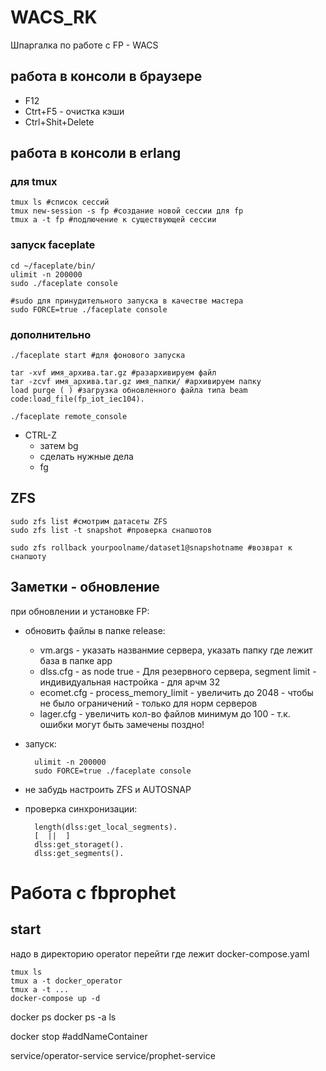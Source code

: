 # WACS_RK
 
Шпаргалка по работе с FP - WACS

## работа в консоли в браузере
* F12
* Ctrt+F5 - очистка кэши
* Ctrl+Shit+Delete

## работа в консоли в erlang
### для tmux
    tmux ls #список сессий 
    tmux new-session -s fp #создание новой сессии для fp
    tmux a -t fp #подлючение к существующей сессии

### запуск faceplate
    cd ~/faceplate/bin/ 
    ulimit -n 200000 
    sudo ./faceplate console 
    
    #sudo для принудительного запуска в качестве мастера
    sudo FORCE=true ./faceplate console 

### дополнительно
    ./faceplate start #для фонового запуска

    tar -xvf имя_архива.tar.gz #разархивируем файл
    tar -zcvf имя_архива.tar.gz имя_папки/ #архивируем папку
    load purge ( ) #загрузка обновленного файла типа beam
    code:load_file(fp_iot_iec104). 

    ./faceplate remote_console

* CTRL-Z  
    * затем bg  
    * сделать нужные дела  
    * fg


## ZFS
    sudo zfs list #смотрим датасеты ZFS
    sudo zfs list -t snapshot #проверка снапшотов

    sudo zfs rollback yourpoolname/dataset1@snapshotname #возврат к снапшоту


## Заметки - обновление
при обновлении и установке FP:
* обновить файлы в папке release:
 	- vm.args - указать названмие сервера, указать папку где лежит база
 в папке app 
 	- dlss.cfg - as node true - Для резервного сервера, segment limit - индивидуальная настройка - для арчм 32
	- ecomet.cfg - process_memory_limit - увеличить до 2048 - чтобы не было ограничений - только для норм серверов
	- lager.cfg -  увеличить кол-во файлов минимум до 100 - т.к. ошибки могут быть замечены поздно!
* запуск:

        ulimit -n 200000     
        sudo FORCE=true ./faceplate console


* не забудь настроить ZFS и AUTOSNAP

* проверка синхронизации: 

        length(dlss:get_local_segments).
        [  ||  ]
        dlss:get_storaget().
        dlss:get_segments().



# Работа с fbprophet
## start

надо в директорию operator перейти где лежит docker-compose.yaml

    tmux ls
    tmux a -t docker_operator
    tmux a -t ...
    docker-compose up -d


docker ps
docker ps -a 
ls

docker stop #addNameContainer

service/operator-service
service/prophet-service
